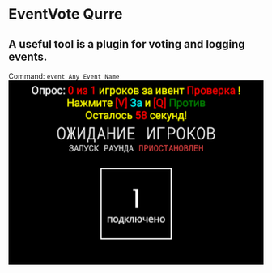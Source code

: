 # EventVote Qurre
## A useful tool is a plugin for voting and logging events.
Command: ```event Any Event Name```
![](https://github.com/KoT0XleB/EventVote/blob/main/Test.png)
